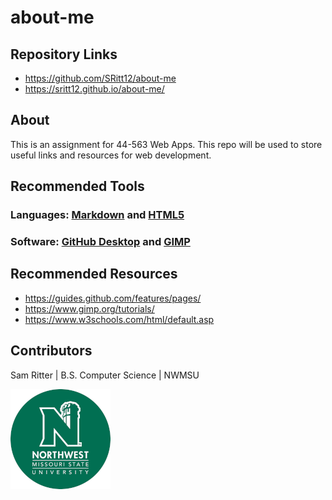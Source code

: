 # about-me

## Repository Links
- https://github.com/SRitt12/about-me
- https://sritt12.github.io/about-me/

## About
This is an assignment for 44-563 Web Apps. This repo will be used to store useful links and resources for web development.

## Recommended Tools
### Languages: [Markdown](https://guides.github.com/features/mastering-markdown/) and [HTML5](https://developer.mozilla.org/en-US/docs/Web/Guide/HTML/HTML5)
### Software: [GitHub Desktop](https://desktop.github.com/) and [GIMP](https://www.gimp.org/downloads/)

## Recommended Resources
- https://guides.github.com/features/pages/
- https://www.gimp.org/tutorials/
- https://www.w3schools.com/html/default.asp

## Contributors
Sam Ritter | B.S. Computer Science | NWMSU

![NWMSU Logo](NWMSULogo.png)

